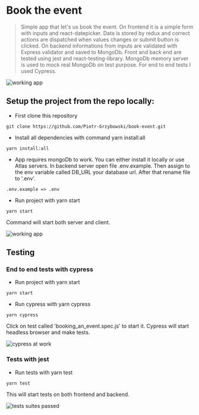 # Book the event

> Simple app that let's us book the event. On frontend it is a simple form with inputs and react-datepicker. Data is stored by redux and correct actions are dispatched when values changes or submit button is clicked. On backend informations from inputs are validated with Express validator and saved to MongoDb.
Front and back end are tested using jest and react-testing-library. MongoDb memory server is used to mock real MongoDb on test purpose. For end to end tests I used Cypress.

<img src="https://i.postimg.cc/fW6gZhct/Zrzut-ekranu-z-2020-09-27-13-39-53.png" alt="working app">

## Setup the project from the repo locally:
- First clone this repository
```shell
git clone https://github.com/Piotr-Grzybowski/book-event.git
```
- Install all dependencies with command yarn install:all
``` shell 
yarn install:all
```
- App requires mongoDb to work. You can either install it locally or use Atlas servers. In backend server open file .env.example. Then assign to the env variable called DB_URL your database url. After that rename file to '.env'.
``` shell 
.env.example => .env
```
- Run project with yarn start
```shell
yarn start
```
Command will start both server and client.

<img src="https://i.postimg.cc/xCXtDsq3/Zrzut-ekranu-z-2020-09-27-13-39-38.png" alt="working app">

## Testing

### End to end tests with cypress

- Run project with yarn start
```shell
yarn start
```
- Run cypress with yarn cypress
```shell
yarn cypress
```
Click on test called 'booking_an_event.spec.js' to start it. Cypress will start headless browser and make tests.

<img src="https://i.postimg.cc/L4ZNx0cH/Zrzut-ekranu-z-2020-09-27-13-36-06.png" alt="cypress at work">

### Tests with jest

- Run tests with yarn test
```shell
yarn test
```
This will start tests on both frontend and backend.

<img src="https://i.postimg.cc/sfp5QdFZ/Zrzut-ekranu-z-2020-09-27-15-02-47.png" alt="tests suites passed">